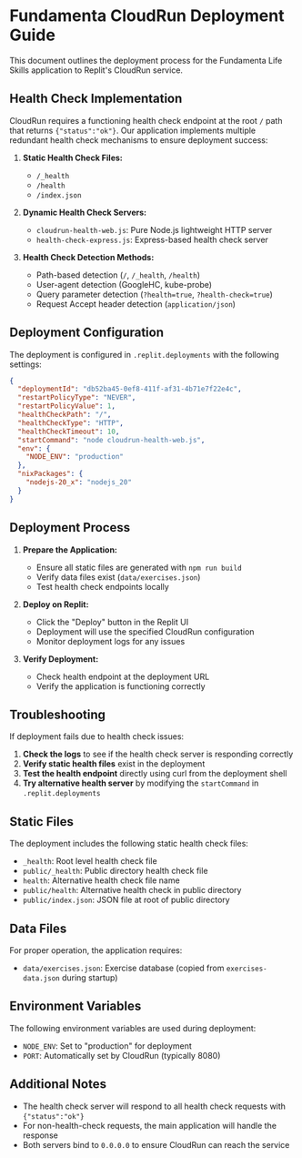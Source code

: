 # Fundamenta CloudRun Deployment Guide

This document outlines the deployment process for the Fundamenta Life Skills application to Replit's CloudRun service.

## Health Check Implementation

CloudRun requires a functioning health check endpoint at the root `/` path that returns `{"status":"ok"}`. Our application implements multiple redundant health check mechanisms to ensure deployment success:

1. **Static Health Check Files:**
   - `/_health`
   - `/health`
   - `/index.json`
   
2. **Dynamic Health Check Servers:**
   - `cloudrun-health-web.js`: Pure Node.js lightweight HTTP server
   - `health-check-express.js`: Express-based health check server

3. **Health Check Detection Methods:**
   - Path-based detection (`/`, `/_health`, `/health`)
   - User-agent detection (GoogleHC, kube-probe)
   - Query parameter detection (`?health=true`, `?health-check=true`)
   - Request Accept header detection (`application/json`)

## Deployment Configuration

The deployment is configured in `.replit.deployments` with the following settings:

```json
{
  "deploymentId": "db52ba45-0ef8-411f-af31-4b71e7f22e4c",
  "restartPolicyType": "NEVER", 
  "restartPolicyValue": 1,
  "healthCheckPath": "/",
  "healthCheckType": "HTTP",
  "healthCheckTimeout": 10,
  "startCommand": "node cloudrun-health-web.js",
  "env": {
    "NODE_ENV": "production"
  },
  "nixPackages": {
    "nodejs-20_x": "nodejs_20"
  }
}
```

## Deployment Process

1. **Prepare the Application:**
   - Ensure all static files are generated with `npm run build`
   - Verify data files exist (`data/exercises.json`)
   - Test health check endpoints locally

2. **Deploy on Replit:**
   - Click the "Deploy" button in the Replit UI
   - Deployment will use the specified CloudRun configuration
   - Monitor deployment logs for any issues

3. **Verify Deployment:**
   - Check health endpoint at the deployment URL
   - Verify the application is functioning correctly

## Troubleshooting

If deployment fails due to health check issues:

1. **Check the logs** to see if the health check server is responding correctly
2. **Verify static health files** exist in the deployment
3. **Test the health endpoint** directly using curl from the deployment shell
4. **Try alternative health server** by modifying the `startCommand` in `.replit.deployments`

## Static Files

The deployment includes the following static health check files:

- `_health`: Root level health check file
- `public/_health`: Public directory health check file
- `health`: Alternative health check file name
- `public/health`: Alternative health check in public directory
- `public/index.json`: JSON file at root of public directory

## Data Files

For proper operation, the application requires:

- `data/exercises.json`: Exercise database (copied from `exercises-data.json` during startup)

## Environment Variables

The following environment variables are used during deployment:

- `NODE_ENV`: Set to "production" for deployment
- `PORT`: Automatically set by CloudRun (typically 8080)

## Additional Notes

- The health check server will respond to all health check requests with `{"status":"ok"}`
- For non-health-check requests, the main application will handle the response
- Both servers bind to `0.0.0.0` to ensure CloudRun can reach the service